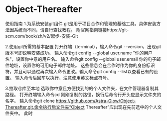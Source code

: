 # Object-Thereafter
使用指南
1.为系统安装git组件
git是用于项目合作和管理的基础工具。具体安装方法因系统而不同，请自行查找教程。
附官网指南链接https://git-scm.com/book/zh/v2/起步-安装-Git

2.使用git所需的基本配置
打开终端（terminal），输入命令git --version，出现git版本号即说明安装成功。
输入命令git config --global user.name "你的用户名"，设置你中意的用户名。
输入命令git config --global user.email 你的电子邮件地址，设置你的可用电子邮件地址。
这些信息会在合作时作为你的身份标识符，并且可以通过再次输入命令更改。输入命令git config --list以查看已有的设置。
输入命令后回车以执行，注意使用英文标点符号。

3.拉取仓库至本地
选取你中意且方便找到的的个人文件夹，在文件管理器复制其路径。
打开终端输入命令cd 刚刚复制的路径，换行后命令行开头应显示文件夹的名字。
输入命令git clone https://github.com/Astra-Glow/Object-Thereafter.git,命令执行后文件夹“Object Thereafter”应出现在先前选中的个人文件夹中。
此时
